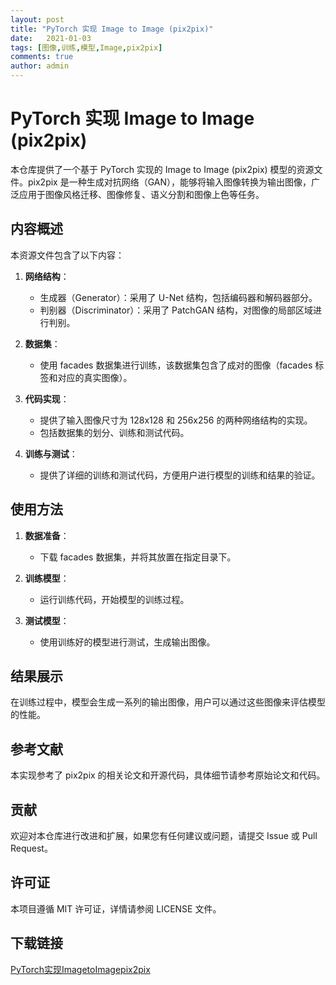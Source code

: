 ```yaml
---
layout: post
title: "PyTorch 实现 Image to Image (pix2pix)"
date:   2021-01-03
tags: [图像,训练,模型,Image,pix2pix]
comments: true
author: admin
---
```

# PyTorch 实现 Image to Image (pix2pix)

本仓库提供了一个基于 PyTorch 实现的 Image to Image (pix2pix) 模型的资源文件。pix2pix 是一种生成对抗网络（GAN），能够将输入图像转换为输出图像，广泛应用于图像风格迁移、图像修复、语义分割和图像上色等任务。

## 内容概述

本资源文件包含了以下内容：

1. **网络结构**：
   - 生成器（Generator）：采用了 U-Net 结构，包括编码器和解码器部分。
   - 判别器（Discriminator）：采用了 PatchGAN 结构，对图像的局部区域进行判别。

2. **数据集**：
   - 使用 facades 数据集进行训练，该数据集包含了成对的图像（facades 标签和对应的真实图像）。

3. **代码实现**：
   - 提供了输入图像尺寸为 128x128 和 256x256 的两种网络结构的实现。
   - 包括数据集的划分、训练和测试代码。

4. **训练与测试**：
   - 提供了详细的训练和测试代码，方便用户进行模型的训练和结果的验证。

## 使用方法

1. **数据准备**：
   - 下载 facades 数据集，并将其放置在指定目录下。

2. **训练模型**：
   - 运行训练代码，开始模型的训练过程。

3. **测试模型**：
   - 使用训练好的模型进行测试，生成输出图像。

## 结果展示

在训练过程中，模型会生成一系列的输出图像，用户可以通过这些图像来评估模型的性能。

## 参考文献

本实现参考了 pix2pix 的相关论文和开源代码，具体细节请参考原始论文和代码。

## 贡献

欢迎对本仓库进行改进和扩展，如果您有任何建议或问题，请提交 Issue 或 Pull Request。

## 许可证

本项目遵循 MIT 许可证，详情请参阅 LICENSE 文件。

## 下载链接

[PyTorch实现ImagetoImagepix2pix](https://pan.quark.cn/s/9373aa797670)